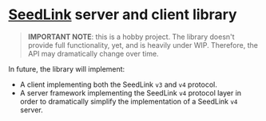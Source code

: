 # [SeedLink](https://seedlink.readthedocs.io/) server and client library

> **IMPORTANT NOTE**: this is a hobby project. The library doesn't provide full
> functionality, yet, and is heavily under WIP. Therefore, the API may
> dramatically change over time.

In future, the library will implement:

- A client implementing both the SeedLink `v3` and `v4` protocol.
- A server framework implementing the SeedLink `v4` protocol layer in order to
  dramatically simplify the implementation of a SeedLink `v4` server.

